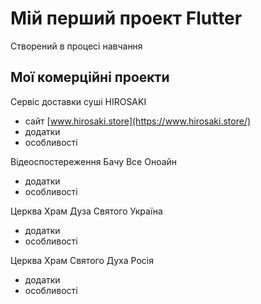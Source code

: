 # Мій перший проект Flutter

Створений в процесі навчання 

## Мої комерційні проекти

Сервіс доставки суші HIROSAKI
- сайт [www.hirosaki.store](https://www.hirosaki.store/)
- додатки
- особливості

Відеоспостереження Бачу Все Оноайн
- додатки
- особливості

Церква Храм Дуза Святого Україна
- додатки
- особливості

Церква Храм Святого Духа Росія
- додатки
- особливості
